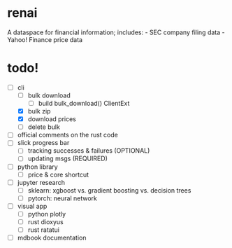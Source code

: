 # renai
A dataspace for financial information; includes:
    - SEC company filing data
    - Yahoo! Finance price data

# todo!
- [ ] cli
  - [ ] bulk download
    - [ ] build bulk_download() ClientExt
  - [x] bulk zip
  - [x] download prices
  - [ ] delete bulk
- [ ] official comments on the rust code
- [ ] slick progress bar
  - [ ] tracking successes & failures (OPTIONAL)
  - [ ] updating msgs (REQUIRED)
- [ ] python library
  - [ ] price & core shortcut
- [ ] jupyter research
  - [ ] sklearn: xgboost vs. gradient boosting vs. decision trees
  - [ ] pytorch: neural network
- [ ] visual app
  - [ ] python plotly
  - [ ] rust dioxyus
  - [ ] rust ratatui
- [ ] mdbook documentation